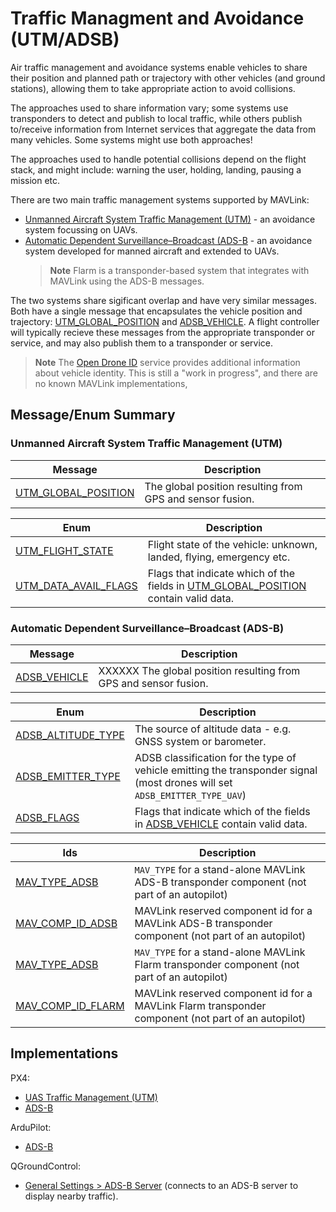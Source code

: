 # Traffic Managment and Avoidance (UTM/ADSB)

Air traffic management and avoidance systems enable vehicles to share their position and planned path or trajectory with other vehicles (and ground stations), 
allowing them to take appropriate action to avoid collisions.

The approaches used to share information vary; some systems use transponders to detect and publish to local traffic, while others publish to/receive information from Internet services that aggregate the data from many vehicles.
Some systems might use both approaches!

The approaches used to handle potential collisions depend on the flight stack, and might include: warning the user, holding, landing, pausing a mission etc.

There are two main traffic management systems supported by MAVLink:
- [Unmanned Aircraft System Traffic Management (UTM)](https://www.faa.gov/uas/research_development/traffic_management/) - an avoidance system focussing on UAVs.
- [Automatic Dependent Surveillance–Broadcast (ADS-B](https://en.wikipedia.org/wiki/Automatic_Dependent_Surveillance%E2%80%93Broadcast) - an avoidance system developed for manned aircraft and extended to UAVs.
  > **Note** Flarm is a transponder-based system that integrates with MAVLink using the ADS-B messages.
  
The two systems share sigificant overlap and have very similar messages.
Both have a single message that encapsulates the vehicle position and trajectory: [UTM_GLOBAL_POSITION](#UTM_GLOBAL_POSITION) and [ADSB_VEHICLE](#ADSB_VEHICLE).
A flight controller will typically recieve these messages from the appropriate transponder or service, and may also publish them to a transponder or service.

> **Note** The [Open Drone ID](https://mavlink.io/en/services/opendroneid.html) service provides additional information about vehicle identity.
> This is still a "work in progress", and there are no known MAVLink implementations,


## Message/Enum Summary

### Unmanned Aircraft System Traffic Management (UTM)

Message | Description
-- | --
<a id="UTM_GLOBAL_POSITION"></a>[UTM_GLOBAL_POSITION](../messages/common.md#UTM_GLOBAL_POSITION) | The global position resulting from GPS and sensor fusion.

Enum | Description
-- | --
<a id="UTM_FLIGHT_STATE"></a>[UTM_FLIGHT_STATE](../messages/common.md#UTM_FLIGHT_STATE) | Flight state of the vehicle: unknown, landed, flying, emergency etc. 
<a id="UTM_DATA_AVAIL_FLAGS"></a>[UTM_DATA_AVAIL_FLAGS](../messages/common.md#UTM_DATA_AVAIL_FLAGS) | Flags that indicate which of the fields in [UTM_GLOBAL_POSITION](#UTM_GLOBAL_POSITION) contain valid data.


### Automatic Dependent Surveillance–Broadcast (ADS-B)

Message | Description
-- | --
<a id="ADSB_VEHICLE"></a>[ADSB_VEHICLE](../messages/common.md#ADSB_VEHICLE) | XXXXXX The global position resulting from GPS and sensor fusion.

Enum | Description
-- | --
<a id="ADSB_ALTITUDE_TYPE"></a>[ADSB_ALTITUDE_TYPE](../messages/common.md#ADSB_ALTITUDE_TYPE) | The source of altitude data - e.g. GNSS system or barometer.
<a id="ADSB_EMITTER_TYPE"></a>[ADSB_EMITTER_TYPE](../messages/common.md#ADSB_EMITTER_TYPE) | ADSB classification for the type of vehicle emitting the transponder signal (most drones will set `ADSB_EMITTER_TYPE_UAV`)
<a id="ADSB_FLAGS"></a>[ADSB_FLAGS](../messages/common.md#ADSB_FLAGS) | Flags that indicate which of the fields in [ADSB_VEHICLE](#ADSB_VEHICLE) contain valid data.

Ids | Description
-- | --
<a id="MAV_TYPE_ADSB"></a>[MAV_TYPE_ADSB](../messages/common.md#MAV_TYPE_ADSB) | `MAV_TYPE` for a stand-alone MAVLink ADS-B transponder component (not part of an autopilot)
<a id="MAV_COMP_ID_ADSB"></a>[MAV_COMP_ID_ADSB](../messages/common.md#MAV_COMP_ID_ADSB) | MAVLink reserved component id for a MAVLink ADS-B transponder component (not part of an autopilot)
<a id="MAV_TYPE_FLARM"></a>[MAV_TYPE_ADSB](../messages/common.md#MAV_TYPE_FLARM) | `MAV_TYPE` for a stand-alone MAVLink Flarm transponder component (not part of an autopilot)
<a id="MAV_COMP_ID_FLARM"></a>[MAV_COMP_ID_FLARM](../messages/common.md#MAV_COMP_ID_FLARM) | MAVLink reserved component id for a MAVLink Flarm transponder component (not part of an autopilot)

## Implementations

PX4:
- [UAS Traffic Management (UTM)](https://docs.px4.io/master/en/advanced_features/traffic_avoidance_utm.html)
- [ADS-B](https://docs.px4.io/master/en/advanced_features/traffic_avoidance_adsb.html)

ArduPilot:
- [ADS-B](https://ardupilot.org/copter/docs/common-ads-b-receiver.html)

QGroundControl:
- [General Settings > ADS-B Server](https://docs.qgroundcontrol.com/master/en/SettingsView/General.html#adsb_server) (connects to an ADS-B server to display nearby traffic).